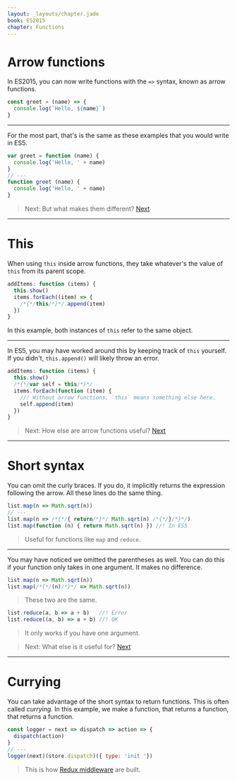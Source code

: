 ```yaml
---
layout: _layouts/chapter.jade
book: ES2015
chapter: Functions
---
```


# Arrow functions

In ES2015, you can now write functions with the `=>` syntax, known as arrow functions.

```js
const greet = (name) => {
  console.log(`Hello, ${name}`)
}
```

---

For the most part, that's is the same as these examples that you would write in ES5.

```js
var greet = function (name) {
  console.log('Hello, ' + name)
}
// ---
function greet (name) {
  console.log('Hello, ' + name)
}
```

> Next: But what makes them different? [Next](#)

* * * * * * * * * * * * * * * * * * * * * * * * * * * * * * * * * * * * * * *

# This

When using `this` inside arrow functions, they take whatever's the value of `this` from its parent scope.

```js
addItems: function (items) {
  this.show()
  items.forEach((item) => {
    /*{*/this/*}*/.append(item)
  })
}
```

In this example, both instances of `this` refer to the same object.

---

In ES5, you may have worked around this by keeping track of `this` yourself. If you didn't, `this.append()` will likely throw an error.


```js
addItems: function (items) {
  this.show()
  /*{*/var self = this/*}*/
  items.forEach(function (item) {
    //! Without arrow functions, `this` means something else here.
    self.append(item)
  })
}
```

> Next: How else are arrow functions useful? [Next](#)

* * * * * * * * * * * * * * * * * * * * * * * * * * * * * * * * * * * * * * *

# Short syntax

You can omit the curly braces. If you do, it implicitly returns the expression following the arrow.
All these lines do the same thing.

```js
list.map(n => Math.sqrt(n))
// ---
list.map(n => /*{*/{ return/*}*/ Math.sqrt(n) /*{*/}/*}*/)
list.map(function (n) { return Math.sqrt(n) }) //! In ES5
```

> Useful for functions like `map` and `reduce`.

---

You may have noticed we omitted the parentheses as well. You can do this if your function only takes in one argument. It makes no difference.

```js
list.map(n => Math.sqrt(n))
list.map(/*{*/(n)/*}*/ => Math.sqrt(n))
```

> These two are the same.

```js
list.reduce(a, b => a + b)   //! Error
list.reduce((a, b) => a + b) //! OK
```

> It only works if you have one argument.

<!-- -->

> Next: What else is it useful for? [Next](#)

* * * * * * * * * * * * * * * * * * * * * * * * * * * * * * * * * * * * * * *

# Currying

You can take advantage of the short syntax to return functions. This is often called *currying.* In this example, we make a function, that returns a function, that returns a function.

```js
const logger = next => dispatch => action => {
  dispatch(action)
}
// ---
logger(next)(store.dispatch)({ type: 'init '})
```

> This is how [Redux middleware](../redux/middleware) are built.

